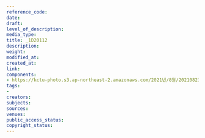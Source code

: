 ```yaml
---
reference_code: 
date: 
draft: 
level_of_description: 
media_type: 
title: _1D20112
description: 
weight: 
modified_at: 
created_at: 
link: 
components:
- https://kctu-photo.s3.ap-northeast-2.amazonaws.com/2021년/8월/20210823_민주노총+2021년+73차+임시대의원대회/_1D20112.jpg
tags:
- 
creators: 
subjects: 
sources: 
venues: 
public_access_status: 
copyright_status: 
---
```

